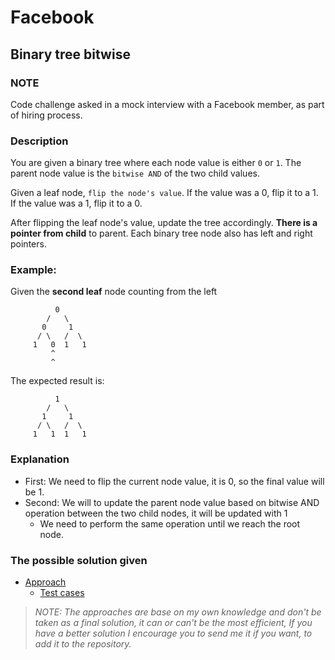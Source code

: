 # Facebook

## Binary tree bitwise

### NOTE
Code challenge asked in a mock interview with a Facebook member, as part of hiring process.

### Description
You are given a binary tree where each node value is either `0` or `1`. The parent node value is the `bitwise AND` of the two child values.

Given a leaf node, `flip the node's value`. If the value was a 0, flip it to a 1. If the value was a 1, flip it to a 0.

After flipping the leaf node's value, update the tree accordingly. **There is a pointer from child** to parent. Each binary tree node also has left and right pointers.

### Example:

Given the **second leaf** node counting from the left

```
          0
        /   \
       0     1
      / \   /  \
     1   0  1   1
         ^
         ^
```

The expected result is:

```
          1
        /   \
       1     1
      / \   /  \
     1   1  1   1
```

### Explanation

* First: We need to flip the current node value, it is 0, so the final value will be 1.
* Second: We will to update the parent node value based on bitwise AND operation between the two child nodes, it will be updated with 1
    * We need to perform the same operation until we reach the root node.

### The possible solution given

* [Approach](BinaryTreeBitwise.java)
    * [Test cases](../../../../../test/java/facebook/mockinterview/treebitwise/BinaryTreeBitwiseTest.java)

> *NOTE: The approaches are base on my own knowledge and don't be taken as a final solution, it can or can't be the most efficient, If you have a better solution I encourage you to send me it if you want, to add it to the repository.*